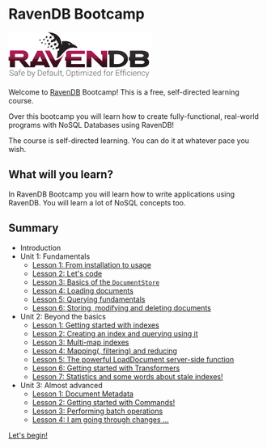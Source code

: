 # RavenDB Bootcamp
![ravendb logo](images/ravendb-logo.png)

Welcome to [RavenDB](http://ravendb.net/ "RavenDB is the premier NoSQL database for .NET") Bootcamp! This is a free, self-directed learning course.

Over this bootcamp you will learn how to create fully-functional, real-world programs with NoSQL Databases using RavenDB! 

The course is self-directed learning. You can do it at whatever pace you wish. 

## What will you learn?
In RavenDB Bootcamp you will learn how to write applications using RavenDB. You will learn a lot of NoSQL concepts too. 

## Summary

* Introduction
* Unit 1: Fundamentals
    * [Lesson 1: From installation to usage](src/Unit-1/lesson1)
    * [Lesson 2: Let's code](src/Unit-1/lesson2)
    * [Lesson 3: Basics of the `DocumentStore`](src/Unit-1/lesson3)
    * [Lesson 4: Loading documents](src/Unit-1/lesson4)
    * [Lesson 5: Querying fundamentals](src/Unit-1/lesson5)
    * [Lesson 6: Storing, modifying and deleting documents](src/Unit-1/lesson6)
* Unit 2: Beyond the basics
    * [Lesson 1: Getting started with indexes](src/Unit-2/lesson1)
    * [Lesson 2: Creating an index and querying using it](src/Unit-2/lesson2)
    * [Lesson 3: Multi-map indexes](src/Unit-2/lesson3)
    * [Lesson 4: Mapping(, filtering) and reducing](src/Unit-2/lesson4) 
    * [Lesson 5: The powerful LoadDocument server-side function](src/Unit-2/lesson5)
    * [Lesson 6: Getting started with Transformers](src/Unit-2/lesson6)
    * [Lesson 7: Statistics and some words about stale indexes!](src/Unit-2/lesson7)
* Unit 3: Almost advanced
    * [Lesson 1: Document Metadata](src/Unit-3/lesson1)
    * [Lesson 2: Getting started with Commands!](src/Unit-3/lesson2)
    * [Lesson 3: Performing batch operations](src/Unit-3/lesson3)
    * [Lesson 4: I am going through changes ...](src/Unit-3/lesson4)

[Let's begin!](src/Unit-1/lesson1)
